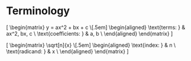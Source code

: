 # Terminology

\[
  \begin{matrix}
    y = ax^2 + bx + c \\[.5em]
    \begin{aligned}
              \text{terms: } & ax^2, bx, c \\
       \text{coefficients: } & a, b \\
    \end{aligned}
  \end{matrix}
\]

\[
  \begin{matrix}
    \sqrt[n]{x} \\[.5em]
    \begin{aligned}
         \text{index: } & n \\
      \text{radicand: } & x \\
    \end{aligned}
  \end{matrix}
\]

